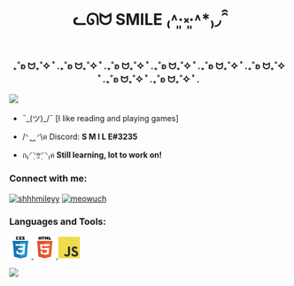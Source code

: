 <h1 align="center">ᓚᘏᗢ SMILE ₍˄·͈༝·͈˄*₎◞ ̑̑</h1>
<h3 align="center">₊˚ʚ ᗢ₊˚✧ ﾟ.₊˚ʚ ᗢ₊˚✧ ﾟ.₊˚ʚ ᗢ₊˚✧ ﾟ.₊˚ʚ ᗢ₊˚✧ ﾟ.₊˚ʚ ᗢ₊˚✧ ﾟ.₊˚ʚ ᗢ₊˚✧ ﾟ.₊˚ʚ ᗢ₊˚✧ ﾟ.₊˚ʚ ᗢ₊˚✧ ﾟ.</h3>

<img src="https://i.pinimg.com/564x/6c/c2/d4/6cc2d47605cc88b02d4a53ae25e77e19.jpg">


- ¯\_(ツ)_/¯ [I like reading and playing games]

- /ᐠ ̥  ̮  ̥ ᐟ\ฅ Discord: **S M I L E#3235**

- ก₍⸍⸌̣ʷ̣̫⸍̣⸌₎ค **Still learning, lot to work on!**

<h3 align="left">Connect with me:</h3>
<p align="left">
<a href="https://twitter.com/shhhmileyy" target="blank"><img align="center" src="https://raw.githubusercontent.com/rahuldkjain/github-profile-readme-generator/master/src/images/icons/Social/twitter.svg" alt="shhhmileyy" height="30" width="40" /></a>
<a href="https://www.youtube.com/c/meowuch" target="blank"><img align="center" src="https://raw.githubusercontent.com/rahuldkjain/github-profile-readme-generator/master/src/images/icons/Social/youtube.svg" alt="meowuch" height="30" width="40" /></a>
</p>

<h3 align="left">Languages and Tools:</h3>
<p align="left"> <a href="https://www.w3schools.com/css/" target="_blank" rel="noreferrer"> <img src="https://raw.githubusercontent.com/devicons/devicon/master/icons/css3/css3-original-wordmark.svg" alt="css3" width="40" height="40"/> </a> <a href="https://www.w3.org/html/" target="_blank" rel="noreferrer"> <img src="https://raw.githubusercontent.com/devicons/devicon/master/icons/html5/html5-original-wordmark.svg" alt="html5" width="40" height="40"/> </a> <a href="https://developer.mozilla.org/en-US/docs/Web/JavaScript" target="_blank" rel="noreferrer"> <img src="https://raw.githubusercontent.com/devicons/devicon/master/icons/javascript/javascript-original.svg" alt="javascript" width="40" height="40"/> </a> </p>

<img src="https://i.pinimg.com/originals/6f/e0/d6/6fe0d6dff44f0a973cd7f2ab0b761ff1.gif">
